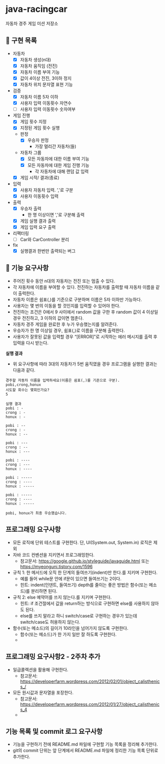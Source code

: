 # java-racingcar

자동차 경주 게임 미션 저장소

## 🎯 구현 목록

- 자동차
    - [x] 자동차 생성(n대)
    - [x] 자동차 움직임 (전진)
    - [x] 자동차 이름 부여 기능
    - [x] 값이 4이상 전진, 3이하 정지
    - [x] 자동차 위치 문자열 표현 기능
- 검증
    - [x] 자동차 이름 5자 이하
    - [x] 사용자 입력 이동횟수 자연수
    - [ ] 사용자 입력 이동횟수 숫자여부
- 게임 진행
    - [x] 게임 횟수 지정
    - [x] 지정된 게임 횟수 실행
    - 판정
        - [x] 우승자 판정
            - 가장 멀리간 자동차(들)
    - 자동차 그룹
        - [x] 모든 자동차에 대한 이름 부여 기능
        - [x] 모든 자동차에 대한 게임 진행 기능
            - 각 자동차에 대해 랜덤 값 입력
    - [x] 게임 시작/ 결과(종료)
- 입력
    - [x] 사용자 자동차 입력. ','로 구분
    - [x] 사용자 이동횟수 입력
- 출력
    - [x] 우승자 출력
        - 한 명 이상이면 ','로 구분해 출력
    - [x] 게임 실행 결과 출력
    - [x] 게임 입력 요구 출력

- 리팩터링
    - [ ] Car와 CarController 분리
- fix
  - [x] 실행결과 한번만 출력되는 버그 

## 🚀 기능 요구사항

- 주어진 횟수 동안 n대의 자동차는 전진 또는 멈출 수 있다.
- 각 자동차에 이름을 부여할 수 있다. 전진하는 자동차를 출력할 때 자동차 이름을 같이 출력한다.
- 자동차 이름은 쉼표(,)를 기준으로 구분하며 이름은 5자 이하만 가능하다.
- 사용자는 몇 번의 이동을 할 것인지를 입력할 수 있어야 한다.
- 전진하는 조건은 0에서 9 사이에서 random 값을 구한 후 random 값이 4 이상일 경우 전진하고, 3 이하의 값이면 멈춘다.
- 자동차 경주 게임을 완료한 후 누가 우승했는지를 알려준다.
- 우승자가 한 명 이상일 경우, 쉼표(,)로 이름을 구분해 출력한다.
- 사용자가 잘못된 값을 입력할 경우 “[ERROR]”로 시작하는 에러 메시지를 출력 후 입력을 다시 받는다.

**실행 결과**

- 위 요구사항에 따라 3대의 자동차가 5번 움직였을 경우 프로그램을 실행한 결과는 다음과 같다.

```
경주할 자동차 이름을 입력하세요(이름은 쉼표(,)를 기준으로 구분).
pobi,crong,honux
시도할 회수는 몇회인가요?
5

실행 결과
pobi : -
crong : -
honux : -

pobi : --
crong : -
honux : --

pobi : ---
crong : --
honux : ---

pobi : ----
crong : ---
honux : ----

pobi : -----
crong : ----
honux : -----

pobi : -----
crong : ----
honux : -----

pobi, honux가 최종 우승했습니다.
```

## 프로그래밍 요구사항

- 모든 로직에 단위 테스트를 구현한다. 단, UI(System.out, System.in) 로직은 제외
- 자바 코드 컨벤션을 지키면서 프로그래밍한다.
    - 참고문서: https://google.github.io/styleguide/javaguide.html 또는 https://myeonguni.tistory.com/1596
- 규칙 1: 한 메서드에 오직 한 단계의 들여쓰기(indent)만 한다.를 지키며 구현한다.
    - 예를 들어 while문 안에 if문이 있으면 들여쓰기는 2이다.
    - 힌트: indent(인덴트, 들여쓰기) depth를 줄이는 좋은 방법은 함수(또는 메소드)를 분리하면 된다.
- 규칙 2: else 예약어를 쓰지 않는다.를 지키며 구현한다.
    - 힌트: if 조건절에서 값을 return하는 방식으로 구현하면 else를 사용하지 않아도 된다.
    - else를 쓰지 말라고 하니 switch/case로 구현하는 경우가 있는데 switch/case도 허용하지 않는다.
- 함수(또는 메소드)의 길이가 10라인을 넘어가지 않도록 구현한다.
    - 함수(또는 메소드)가 한 가지 일만 잘 하도록 구현한다.
    -

## 프로그래밍 요구사항2 - 2주차 추가

- 일급콜렉션을 활용해 구현한다.
    - 참고문서: https://developerfarm.wordpress.com/2012/02/01/object_calisthenics_/
- 모든 원시값과 문자열을 포장한다.
    - 참고문서: https://developerfarm.wordpress.com/2012/01/27/object_calisthenics_4
    -

## 기능 목록 및 commit 로그 요구사항

- 기능을 구현하기 전에 README.md 파일에 구현할 기능 목록을 정리해 추가한다.
- git의 commit 단위는 앞 단계에서 README.md 파일에 정리한 기능 목록 단위로 추가한다.